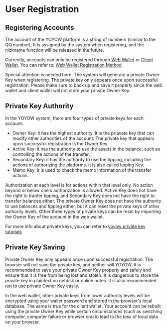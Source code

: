 # User Registration

## Registering Accounts
The account of the YOYOW platform is a string of numbers (similar to the QQ number). It is assigned by the system when registering, and the nickname function will be released in the future.

Currently, accounts can only be registered through [Web Wallet](https://wallet.yoyow.org) or [Client Wallet](https://yoyow.org/client1.html).
You can refer to: [Web Wallet Registration Method](https://steemit.com/cn/@peterchen145/yoyow-online-wallet-sign-up-tutorial)

Special attention is needed here. The system will generate a private Owner Key when registering. The private key only appears once upon successful registration. Please make sure to back up and save it properly since the web wallet and client wallet will not store your private Owner Key. 

## Private Key Authority

In the YOYOW system, there are four types of private keys for each account.
- Owner Key: it has the highest authority. It is the priavate key that can modify other authorities of the account. The private key that appears upon successful registration is the Owner Key.
- Active Key: it has the authority to use the assets in the balance, such as controlling the actions of the transfer.
- Secondary Key: it has the authority to use the tipping, including the actions of authorizing the platforms. It is also called tipping Key.
- Memo Key: it is used to check the memo information of the transfer actions.

Authorization at each level is for actions within that level only. No action beyond or below one's authorization is allowed. Active Key does not have the right to tranfer tipping, and Secondary Key does not have the right to transfer balances either. The private Owner Key does not have the authority to use balances and tipping either, but it can reset the private keys of other authority levels. Other three types of private keys can be reset by importing the Owner Key of the account in the web wallet.

For more info about private keys, you can refer to [yoyow private key tutorials](https://steemit.com/cn/@peterchen145/yoyow-keys-tutorial-yoyow)

## Private Key Saving

Private Owner Key only appears once upon successful registration. The browser will not save the private key, and neither will YOYOW. It is recommended to save your private Owner Key properly and safely and ensure that it is free from being lost and stolen. It is dangerous to store the private key in plaintext on netdisk or online notes. It is also recommended not to use private Owner Key easily.

In the web wallet, other private keys from lower authority levels will be encrypted using your wallet password and stored in the browser's local database. The same is true for the client wallet. Your account can be rebuilt using the private Owner Key while certain circumstances (such as switching computer, computer failure or browser crash) lead to the loss of local data on your browser.
